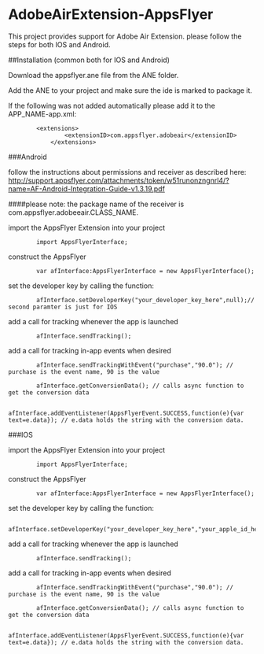 AdobeAirExtension-AppsFlyer
===========================


This project provides support for Adobe Air Extension. 
please follow the steps for both IOS and Android.

##Installation (common both for IOS and Android)

Download the appsflyer.ane file from the ANE folder.

Add the ANE to your project and make sure the ide is marked to package it.

If the following was not added automatically please add it to the APP_NAME-app.xml:

			<extensions>
        			<extensionID>com.appsflyer.adobeair</extensionID>
    			</extensions>


###Android

follow the instructions about permissions and receiver as described here:
http://support.appsflyer.com/attachments/token/w51runonzngnrl4/?name=AF-Android-Integration-Guide-v1.3.19.pdf

####please note: the package name of the receiver is com.appsflyer.adobeeair.CLASS_NAME.

import the AppsFlyer Extension into your project

			import AppsFlyerInterface;
			
construct the AppsFlyer

			var afInterface:AppsFlyerInterface = new AppsFlyerInterface();
			
			
set the developer key by calling the function:

			afInterface.setDeveloperKey("your_developer_key_here",null);// second paramter is just for IOS
			
add a call for tracking whenever the app is launched

			afInterface.sendTracking();
			
add a call for tracking in-app events when desired

			afInterface.sendTrackingWithEvent("purchase","90.0"); // purchase is the event name, 90 is the value
			
			afInterface.getConversionData(); // calls async function to get the conversion data
			
			afInterface.addEventListener(AppsFlyerEvent.SUCCESS,function(e){var text=e.data}); // e.data holds the string with the conversion data.
			
			

###IOS

import the AppsFlyer Extension into your project

			import AppsFlyerInterface;
			
construct the AppsFlyer

			var afInterface:AppsFlyerInterface = new AppsFlyerInterface();
			
			
set the developer key by calling the function:

			afInterface.setDeveloperKey("your_developer_key_here","your_apple_id_here");
			
add a call for tracking whenever the app is launched

			afInterface.sendTracking();
			
add a call for tracking in-app events when desired

			afInterface.sendTrackingWithEvent("purchase","90.0"); // purchase is the event name, 90 is the value

			afInterface.getConversionData(); // calls async function to get the conversion data
			
			afInterface.addEventListener(AppsFlyerEvent.SUCCESS,function(e){var text=e.data}); // e.data holds the string with the conversion data.
